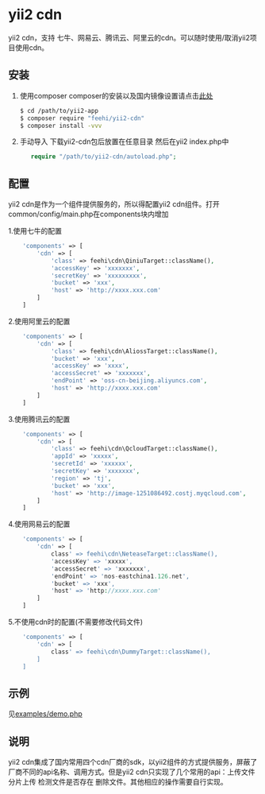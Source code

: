 yii2 cdn
===============================

yii2 cdn，支持 七牛、网易云、腾讯云、阿里云的cdn。可以随时使用/取消yii2项目使用cdn。


安装
---------------
1. 使用composer
     composer的安装以及国内镜像设置请点击[此处](http://www.phpcomposer.com/)
     
     ```bash
     $ cd /path/to/yii2-app
     $ composer require "feehi/yii2-cdn"
     $ composer install -vvv
     ```
2. 手动导入
    下载yii2-cdn包后放置在任意目录
    然后在yii2 index.php中
    ```php
       require "/path/to/yii2-cdn/autoload.php";
    ```
 

配置
-------------
yii2 cdn是作为一个组件提供服务的，所以得配置yii2 cdn组件。打开common/config/main.php在components块内增加

1.使用七牛的配置
```php
    'components' => [
        'cdn' => [
            'class' => feehi\cdn\QiniuTarget::className(),
            'accessKey' => 'xxxxxxx',
            'secretKey' => 'xxxxxxxxx',
            'bucket' => 'xxx',
            'host' => 'http://xxxx.xxx.com'
        ]
    ]
```

2.使用阿里云的配置
```php
    'components' => [
        'cdn' => [
            'class' => feehi\cdn\AliossTarget::className(),
            'bucket' => 'xxx',
            'accessKey' => 'xxxx',
            'accessSecret' => 'xxxxxxx',
            'endPoint' => 'oss-cn-beijing.aliyuncs.com',
            'host' => 'http://xxxx.xxx.com'
        ]
    ]
```

3.使用腾讯云的配置
```php
    'components' => [
        'cdn' => [
            'class' => feehi\cdn\QcloudTarget::className(),
            'appId' => 'xxxxx',
            'secretId' => 'xxxxxx',
            'secretKey' => 'xxxxxxx',
            'region' => 'tj',
            'bucket' => 'xxx',
            'host' => 'http://image-1251086492.costj.myqcloud.com',
        ]
    ]
```

4.使用网易云的配置
```php
    'components' => [
        'cdn' => [
            class' => feehi\cdn\NeteaseTarget::className(),
            'accessKey' => 'xxxxx',
            'accessSecret' => 'xxxxxxx',
            'endPoint' => 'nos-eastchina1.126.net',
            'bucket' => 'xxx',
            'host' => 'http://xxxx.xxx.com'
        ]
    ]
```

5.不使用cdn时的配置(不需要修改代码文件)
```php
    'components' => [
        'cdn' => [
            class' => feehi\cdn\DummyTarget::className(),
        ]
    ]
```


示例
-------------
见[examples/demo.php](examples/demo.php)


说明
-------------
yii2 cdn集成了国内常用四个cdn厂商的sdk，以yii2组件的方式提供服务，屏蔽了厂商不同的api名称、调用方式。但是yii2 cdn只实现了几个常用的api：上传文件 分片上传 检测文件是否存在 删除文件。其他相应的操作需要自行实现。
